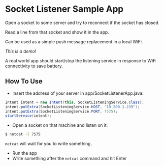 # Socket Listener Sample App

Open a socket to some server and try to reconnect if the socket has closed.

Read a line from that socket and show it in the app.

Can be used as a simple push message replacement in a local WiFi.

*This is a demo!*

A real world app should start/stop the listening service in response
to WiFi connectivity to save battery.

## How To Use

* Insert the address of your server in app/SocketListenerApp.java:

```java
Intent intent = new Intent(this, SocketListeningService.class);
intent.putExtra(SocketListeningService.HOST, "10.200.1.239");
intent.putExtra(SocketListeningService.PORT, 7575);
startService(intent);
```

* Open a socket on that machine and listen on it:

```sh
$ netcat -l 7575
```

`netcat` will wait for you to write something.

* Run the app
* Write something after the `netcat` command and hit Enter

